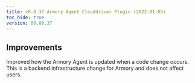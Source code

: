 ```yaml
---
title: v0.8.37 Armory Agent Clouddriver Plugin (2022-01-05)
toc_hide: true
version: 00.08.37
---
```


## Improvements

Improved how the Armory Agent is updated when a code change occurs. This is a backend infrastructure change for Armory and does not affect users.
